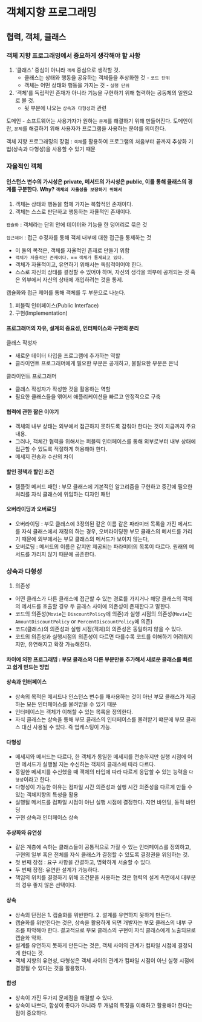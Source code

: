 # 객체지향 프로그래밍

## 협력, 객체, 클래스

### 객체 지향 프로그래밍에서 중요하게 생각해야 할 사항

1. '클래스' 중심이 아니라 `객체` 중심으로 생각할 것.
   - 클래스는 상태와 행동을 공유하는 객체들을 추상화한 것 - `코드 단위`
   - 객체는 어떤 상태와 행동을 가지는 것 - `실행 단위`
2. '객체'를 독립적인 존재가 아니라 기능을 구현하기 위해 협력하는 공동체의 일원으로 볼 것.
    - 뒷 부분에 나오는 `상속과 다형성`과 관련

도메인 - 소프트웨어는 사용가자가 원하는 `문제`를 해결하기 위해 만들어진다. 도메인이란, `문제`를 해결하기 위해 사용자가 프로그램을 사용하는 분야를 의미한다.

객체 지향 프로그래밍의 장점 : `객체`를 활용하여 프로그램의 처음부터 끝까지 추상화 기법(상속과 다형성)을 사용할 수 있기 때문


### 자율적인 객체

#### 인스턴스 변수의 가시성은 private, 메서드의 가시성은 public, 이를 통해 클래스의 경계를 구분한다. Why? `객체의 자율성을 보장하기 위해서`


1. 객체는 상태와 행동을 함께 가지는 복합적인 존재이다.
2. 객체는 스스로 판단하고 행동하는 자율적인 존재이다.

`캡슐화` : 객체라는 단위 안에 데이터와 기능을 한 덩어리로 묶은 것

`접근제어` : 접근 수정자를 통해 객체 내부에 대한 접근을 통제하는 것

- 이 둘의 목적은, 객체를 자율적인 존재로 만들기 위함
- `객체가 자율적인 존재이다.` == `객체가 통제되고 있다.`
- 객체가 자율적이고, 유연하기 위해서는 독립적이어야 한다.
- 스스로 자신의 상태를 결정할 수 있어야 하며, 자신의 생각을 외부에 공개되는 것 혹은 외부에서 자신의 상태에 개입하려는 것을 통제.

캡슐화와 접근 제어를 통해 객체를 두 부분으로 나눈다. 
1. 퍼블릭 인터페이스(Public Interface) 
2. 구현(Implementation)

#### 프로그래머의 자유, 설계의 중요성, 인터페이스와 구현의 분리

클래스 작성자
- 새로운 데이터 타입을 프로그램에 추가하는 역할
- 클라이언트 프로그래머에게 필요한 부분은 공개하고, 불필요한 부분은 은닉

클라이언트 프로그래머  
- 클래스 작성자가 작성한 것을 활용하는 역할
- 필요한 클래스들을 엮어서 애플리케이션을 빠르고 안정적으로 구축



#### 협력에 관한 짧은 이야기

- 객체의 내부 상태는 외부에서 접근하지 못하도록 감춰야 한다는 것이 지금까지 주요 내용.
- 그러나, 객체간 협력을 위해서는 퍼블릭 인터페이스를 통해 외부로부터 내부 상태에 접근할 수 있도록 적절하게 허용해야 한다.
- 메세지 전송과 수신의 차이

#### 할인 정책과 할인 조건
- 템플릿 메서드 패턴 : 부모 클래스에 기본적인 알고리즘을 구현하고 중간에 필요한 처리를 자식 클래스에 위임하는 디자인 패턴

#### 오버라이딩과 오버로딩
- 오버라이딩 : 부모 클래스에 3정의된 같은 이름 같은 파라미터 목록을 가진 메서드를 자식 클래스에서 재정의 하는 경우, 오버라이딩한 부모 클래스의 메서드를 가리기 때문에 외부에서는 부모 클래스의 메서드가 보이지 않는다,
- 오버로딩 : 메서드의 이름은 같지만 제공되는 파라미터의 목록이 다르다. 원래의 메서드를 가리지 않기 때문에 공존한다.

### 상속과 다형성

1. 의존성
- 어떤 클래스가 다른 클래스에 접근할 수 있는 경로를 가지거나 해당 클래스의 객체의 메서드를 호출할 경우 두 클래스 사이에 의존성이 존재한다고 말한다.
- 코드의 의존성(`Movie`는 `DiscountPolicy`에 의존)과 실행 시점의 의존성(`Movie`는 `AmountDiscountPolicy` or `PercentDiscountPolicy`에 의존)
- 코드(클래스)의 의존성과 실행 시점(객체)의 의존성은 동일하지 않을 수 있다.
- 코드의 의존성과 실행시점의 의존성이 다르면 다를수록 코드를 이해하기 어려워지지만, 유연해지고 확장 가능해진다. 

#### 차이에 의한 프로그래밍 : 부모 클래스와 다른 부분만을 추가해서 새로운 클래스를 빠르고 쉽게 만드는 방법

#### 상속과 인터페이스

- 상속의 목적은 메서드나 인스턴스 변수를 재사용하는 것이 아닌 부모 클래스가 제공하는 모든 인터페이스를 물려받을 수 있기 때문
- 인터페이스는 객체가 이해할 수 있는 목록을 정의한다.
- 자식 클래스는 상속을 통해 부모 클래스의 인터페이스를 물려받기 떄문에 부모 클래스 대신 사용될 수 있다. 즉 업캐스팅이 가능.

#### 다형성

- 메세지와 메서드는 다르다, 한 객체가 동일한 메세지를 전송하지만 실행 시점에 어떤 메서드가 실행될 지는 수신하는 객체의 클래스에 따라 다르다. 
- 동일한 메세지를 수신했을 때 객체의 타입에 따라 다르게 응답할 수 있는 능력을 `다형성`이라고 한다.
- 다형성이 가능한 이유는 컴파일 시간 의존성과 실행 시간 의존성을 다르게 만들 수 있는 객체지향의 특성을 활용
- 실행될 메서드를 컴파일 시점이 아닌 실행 시점에 결정한다. 지연 바인딩, 동적 바인딩
- 구현 상속과 인터페이스 상속

#### 추상화와 유연성
- 같은 계층에 속하는 클래스들이 공통적으로 가질 수 있는 인터페이스를 정의하고, 구현의 일부 혹은 전체를 자식 클래스가 결정할 수 있도록 결정권을 위임하는 것.
- 첫 번째 장점 : 요구 사항을 간결하고, 명확하게 서술할 수 있다.
- 두 번째 장점:  유연한 설계가 가능하다.
- 책임의 위치를 결정하기 위해 조건문을 사용하는 것은 협력의 설계 측면에서 대부분의 경우 좋지 않은 선택이다.


#### 상속

- 상속의 단점은 1. 캡슐화를 위반한다. 2. 설계를 유연하지 못하게 만든다.
- 캡슐화를 위반한다는 것은, 상속을 활용하게 되면 개발자는 부모 클래스의 내부 구조를 파악해야 한다. 결고적으로 부모 클래스의 구현이 자식 클래스에게 노출되므로 캡슐화 약화.
- 설계를 유연하지 못하게 만든다는 것은, 객체 사이의 관계가 컴파일 시점에 결정되게 한다는 것.
- 객체 지향의 유연성, 다형성은 객체 사이의 관계가 컴파일 시점이 아닌 실행 시점에 결정될 수 있다는 것을 활용했다.

#### 합성
- 상속이 가진 두가지 문제점을 해결할 수 있다.
- 상속이 나쁘다, 합성이 좋다가 아니라 두 개념의 특징을 이해하고 활용해야 한다는 점이 중요하다.
